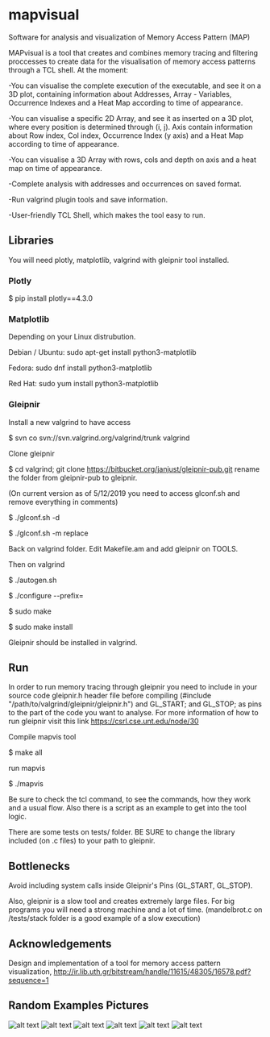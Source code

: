 # mapvisual
Software for analysis and visualization of Memory Access Pattern (MAP)

MAPvisual is a tool that creates and combines memory tracing and filtering proccesses to create data for the visualisation of memory access  patterns through a TCL shell. At the moment:

-You can visualise the complete execution of the executable, and see it on a 3D plot, containing information about Addresses, Array - Variables, Occurrence Indexes and a Heat Map according to time of appearance.

-You can visualise a specific 2D Array, and see it as inserted on a 3D plot, where every position is determined through (i, j). Axis contain information about Row index, Col index, Occurrence Index (y axis) and a Heat Map according to time of appearance.

-You can visualise a 3D Array with rows, cols and depth on axis and a heat map on time of appearance. 

-Complete analysis with addresses and occurrences on saved format.

-Run valgrind plugin tools and save information.

-User-friendly TCL Shell, which makes the tool easy to run.

## Libraries
You will need plotly, matplotlib, valgrind with gleipnir tool installed.
### Plotly
$ pip install plotly==4.3.0
### Matplotlib 
Depending on your Linux distrubution.

Debian / Ubuntu: sudo apt-get install python3-matplotlib

Fedora: sudo dnf install python3-matplotlib

Red Hat: sudo yum install python3-matplotlib
### Gleipnir
Install a new valgrind to have access

$ svn co svn://svn.valgrind.org/valgrind/trunk valgrind

Clone gleipnir

$ cd valgrind; git clone https://bitbucket.org/janjust/gleipnir-pub.git
rename the folder from gleipnir-pub to gleipnir.

(On current version as of 5/12/2019 you need to access glconf.sh and remove everything in comments)

$ ./glconf.sh -d

$ ./glconf.sh -m replace

Back on valgrind folder. Edit Makefile.am and add gleipnir on TOOLS.

Then on valgrind

$ ./autogen.sh

$ ./configure --prefix=<current valgrind dir>

$ sudo make

$ sudo make install

Gleipnir should be installed in valgrind. 

## Run
In order to run memory tracing through gleipnir you need to include in your source code gleipnir.h header file 
before compiling (#include "/path/to/valgrind/gleipnir/gleipnir.h") and GL_START; and GL_STOP; as pins to the part of the code you want
to analyse. For more information of how to run gleipnir visit this link https://csrl.cse.unt.edu/node/30

Compile mapvis tool

$ make all

run mapvis

$ ./mapvis

Be sure to check the <help> tcl command, to see the commands, how they work and a usual flow. Also there is a script as an example to get into the tool logic.

There are some tests on tests/ folder. BE SURE to change the library included (on .c files) to your path to gleipnir.  

## Bottlenecks
Avoid including system calls inside Gleipnir's Pins (GL_START, GL_STOP).

Also, gleipnir is a slow tool and creates extremely large files. For big programs you will need a strong machine and a lot 
of time. (mandelbrot.c on /tests/stack folder is a good example of a slow execution)

## Acknowledgements
Design and implementation of a tool for memory access
pattern visualization, http://ir.lib.uth.gr/bitstream/handle/11615/48305/16578.pdf?sequence=1

## Random Examples Pictures 
![alt text](https://i.ibb.co/WWcJZ8C/3dblockedsample.png "3d blocked mm sample")
![alt text](https://i.ibb.co/rF51w7r/mandelbrotsample.png "mandelbrot part sample")
![alt text](https://i.ibb.co/n7sLjqx/matrixcolyarraysample.png "random column y")
![alt text](https://i.ibb.co/Y2bQ25C/perarraymapsample.png "per array sample")
![alt text](https://i.ibb.co/NWk0KYP/3dtangledsample.png "3d tangled sample")
![alt text](https://i.ibb.co/rMBbD44/3darrsample.png "3d array sample")
